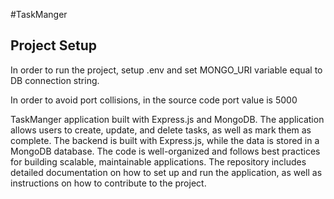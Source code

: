 #TaskManger

## Project Setup

In order to run the project, setup .env and set MONGO_URI variable equal to DB connection string.

In order to avoid port collisions, in the source code port value is 5000


TaskManger application built with Express.js and MongoDB. The application allows users to create, update, and delete tasks, as well as mark them as complete. The backend is built with Express.js, while the data is stored in a MongoDB database. The code is well-organized and follows best practices for building scalable, maintainable applications. The repository includes detailed documentation on how to set up and run the application, as well as instructions on how to contribute to the project.
